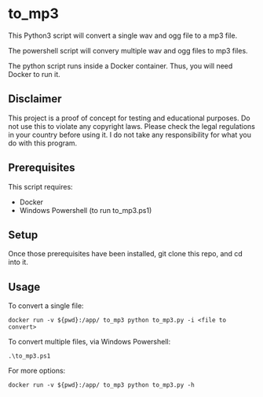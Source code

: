 # to_mp3

This Python3 script will convert a single wav and ogg file to a mp3 file.

The powershell script will convery multiple wav and ogg files to mp3 files.

The python script runs inside a Docker container.  Thus, you will need Docker to run it.

## Disclaimer
This project is a proof of concept for testing and educational purposes.
Do not use this to violate any copyright laws.
Please check the legal regulations in your country before using it.
I do not take any responsibility for what you do with this program.

## Prerequisites
This script requires:
* Docker
* Windows Powershell (to run to_mp3.ps1)

## Setup
Once those prerequisites have been installed, git clone this repo, and cd into it.

## Usage
To convert a single file:

`docker run -v ${pwd}:/app/ to_mp3 python to_mp3.py -i <file to convert>`

To convert multiple files, via Windows Powershell:

`.\to_mp3.ps1`

For more options:

`docker run -v ${pwd}:/app/ to_mp3 python to_mp3.py -h`
